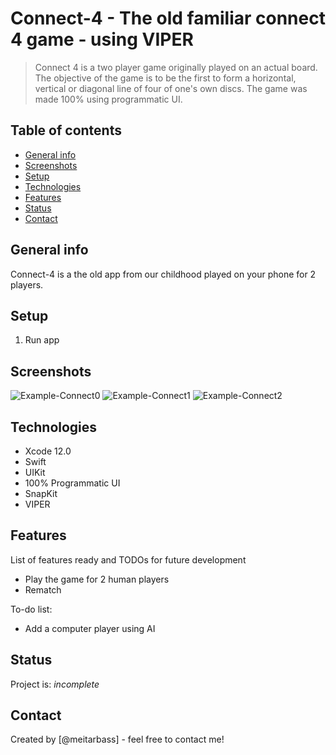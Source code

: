 # Connect-4 - The old familiar connect 4 game - using VIPER
> Connect 4 is a two player game originally played on an actual board. The objective of the game is to be the first to form a horizontal, vertical or diagonal line of four of one's own discs. The game was made 100% using programmatic UI.

## Table of contents
* [General info](#general-info)
* [Screenshots](#screenshots)
* [Setup](#setup)
* [Technologies](#technologies)
* [Features](#features)
* [Status](#status)
* [Contact](#contact)

## General info
Connect-4 is a the old app from our childhood played on your phone for 2 players.

## Setup

1. Run app

## Screenshots
![Example-Connect0](./Connect-4/Readme/Connect-4-GIF.gif)
![Example-Connect1](./Connect-4/Readme/img1.png)
![Example-Connect2](./Connect-4/Readme/img2.png)

## Technologies
* Xcode 12.0
* Swift
* UIKit
* 100% Programmatic UI
* SnapKit
* VIPER

## Features
List of features ready and TODOs for future development
* Play the game for 2 human players
* Rematch

To-do list:
* Add a computer player using AI

## Status
Project is: _incomplete_

## Contact
Created by [@meitarbass] - feel free to contact me!
